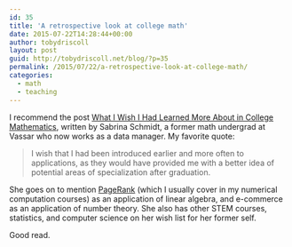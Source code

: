 ```yaml
---
id: 35
title: 'A retrospective look at college math'
date: 2015-07-22T14:28:44+00:00
author: tobydriscoll
layout: post
guid: http://tobydriscoll.net/blog/?p=35
permalink: /2015/07/22/a-retrospective-look-at-college-math/
categories:
  - math
  - teaching
---
```



  I recommend the post [What I Wish I Had Learned More About in College Mathematics](http://blogs.ams.org/matheducation/2015/07/20/what-i-wish-i-had-learned-more-about-in-college-mathematics/#sthash.6e9g5byf.dpuf), written by Sabrina Schmidt, a former math undergrad at Vassar who now works as a data manager. My favorite quote:



  
>    I wish that I had been introduced earlier and more often to applications, as they would have provided me with a better idea of potential areas of specialization after graduation.


  She goes on to mention [PageRank](http://projecteuclid.org/euclid.im/1109190965) (which I usually cover in my numerical computation courses) as an application of linear algebra, and e-commerce as an application of number theory. She also has other STEM courses, statistics, and computer science on her wish list for her former self.



  Good read.


